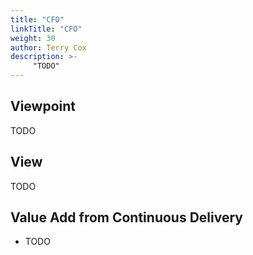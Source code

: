 ```yaml
---
title: "CFO"
linkTitle: "CFO"
weight: 30
author: Terry Cox
description: >-
     "TODO"
---
```

## Viewpoint
TODO

## View
TODO

## Value Add from Continuous Delivery

- TODO

